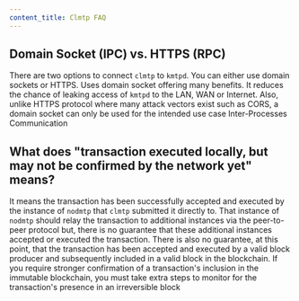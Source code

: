 ```yaml
---
content_title: Clmtp FAQ
---
```


## Domain Socket (IPC) vs. HTTPS (RPC)

There are two options to connect `clmtp` to `kmtpd`. You can either use domain sockets or HTTPS. Uses domain socket offering many benefits. It reduces the chance of leaking access of `kmtpd` to the LAN, WAN or Internet. Also, unlike HTTPS protocol where many attack vectors exist such as CORS, a domain socket can only be used for the intended use case Inter-Processes Communication

## What does "transaction executed locally, but may not be confirmed by the network yet" means?

It means the transaction has been successfully accepted and executed by the instance of `nodmtp` that `clmtp` submitted it directly to. That instance of `nodmtp` should relay the transaction to additional instances via the peer-to-peer protocol but, there is no guarantee that these additional instances accepted or executed the transaction. There is also no guarantee, at this point, that the transaction has been accepted and executed by a valid block producer and subsequently included in a valid block in the blockchain. If you require stronger confirmation of a transaction's inclusion in the immutable blockchain, you must take extra steps to monitor for the transaction's presence in an irreversible block
